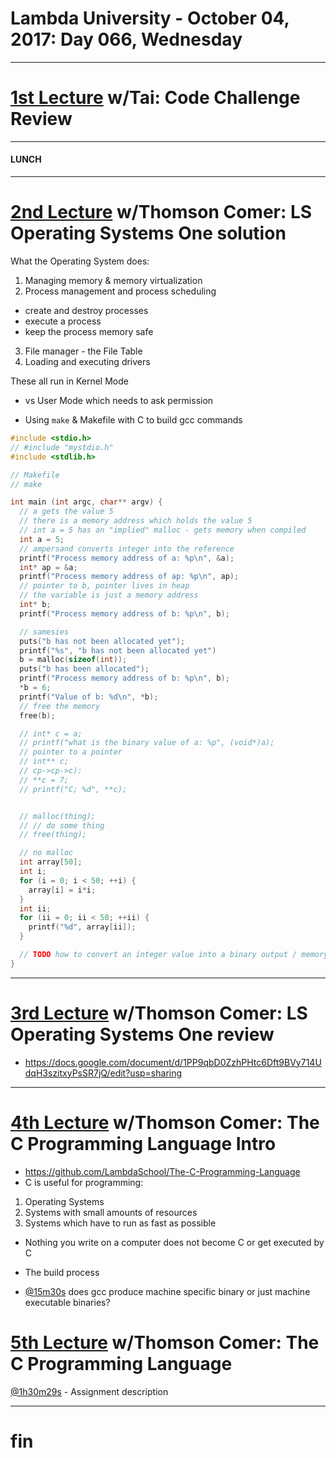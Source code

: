 # Lambda University - October 04, 2017: Day 066, Wednesday
***
# [1st Lecture](VIDEO_RECORDED_NOT_POSTED) w/Tai: Code Challenge Review
***
#### LUNCH
***
# [2nd Lecture](https://youtu.be/TIS_03jK4P4) w/Thomson Comer: LS Operating Systems One solution
What the Operating System does:
1. Managing memory & memory virtualization
2. Process management and process scheduling
- create and destroy processes
- execute a process
- keep the process memory safe
3. File manager - the File Table
4. Loading and executing drivers

These all run in Kernel Mode
- vs User Mode which needs to ask permission

- Using `make` & Makefile with C to build gcc commands
```c
#include <stdio.h>
// #include "mystdio.h"
#include <stdlib.h>

// Makefile
// make

int main (int argc, char** argv) {
  // a gets the value 5
  // there is a memory address which holds the value 5
  // int a = 5 has an "implied" malloc - gets memory when compiled
  int a = 5;
  // ampersand converts integer into the reference
  printf("Process memory address of a: %p\n", &a);
  int* ap = &a;
  printf("Process memory address of ap: %p\n", ap);
  // pointer to b, pointer lives in heap
  // the variable is just a memory address
  int* b;
  printf("Process memory address of b: %p\n", b);

  // samesies
  puts("b has not been allocated yet");
  printf("%s", "b has not been allocated yet")
  b = malloc(sizeof(int));
  puts("b has been allocated");
  printf("Process memory address of b: %p\n", b);
  *b = 6;
  printf("Value of b: %d\n", *b);
  // free the memory
  free(b);

  // int* c = a;
  // printf("what is the binary value of a: %p", (void*)a);
  // pointer to a pointer
  // int** c;
  // cp->cp->c):
  // **c = 7;
  // printf("C; %d", **c);


  // malloc(thing);
  // // do some thing
  // free(thing);

  // no malloc
  int array[50];
  int i;
  for (i = 0; i < 50; ++i) {
    array[i] = i*i;
  }
  int ii;
  for (ii = 0; ii < 50; ++ii) {
    printf("%d", array[ii]);
  }

  // TODO how to convert an integer value into a binary output / memory address
}


```


***
# [3rd Lecture](NO_VIDEO_RECORDED) w/Thomson Comer: LS Operating Systems One review
- https://docs.google.com/document/d/1PP9qbD0ZzhPHtc6Dft9BVy714UdqH3szitxyPsSR7jQ/edit?usp=sharing

***
# [4th Lecture](https://youtu.be/tadDAQpjAE4) w/Thomson Comer: The C Programming Language Intro
- https://github.com/LambdaSchool/The-C-Programming-Language
- C is useful for programming:
1. Operating Systems
2. Systems with small amounts of resources
3. Systems which have to run as fast as possible

- Nothing you write on a computer does not become C or get executed by C

- The build process
- [@15m30s](https://youtu.be/tadDAQpjAE4?t=15m30s) does gcc produce machine specific binary or just machine executable binaries?

# [5th Lecture](https://youtu.be/IbcUJJhsz5c) w/Thomson Comer: The C Programming Language
[@1h30m29s](https://youtu.be/IbcUJJhsz5c?t=1h3m29s) - Assignment description
***
# fin
